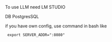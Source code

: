 To use LLM need LM STUDIO

DB PostgresSQL

if you have own config, use command in bash like
```
 export SERVER_ADDR=":8080"
```
